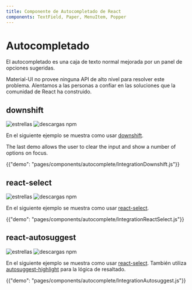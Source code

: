 ```yaml
---
title: Componente de Autocompletado de React
components: TextField, Paper, MenuItem, Popper
---
```


# Autocompletado

<p class="description">El autocompletado es una caja de texto normal mejorada por un panel de opciones sugeridas.</p>

Material-UI no provee ninguna API de alto nivel para resolver este problema. Alentamos a las personas a confiar en las soluciones que la comunidad de React ha construido.

## downshift

![estrellas](https://img.shields.io/github/stars/paypal/downshift.svg?style=social&label=Stars) ![descargas npm](https://img.shields.io/npm/dm/downshift.svg)

En el siguiente ejemplo se muestra como usar [downshift](https://github.com/downshift-js/downshift).

The last demo allows the user to clear the input and show a number of options on focus.

{{"demo": "pages/components/autocomplete/IntegrationDownshift.js"}}

## react-select

![estrellas](https://img.shields.io/github/stars/JedWatson/react-select.svg?style=social&label=Stars) ![descargas npm](https://img.shields.io/npm/dm/react-select.svg)

En el siguiente ejemplo se muestra como usar [react-select](https://github.com/JedWatson/react-select).

{{"demo": "pages/components/autocomplete/IntegrationReactSelect.js"}}

## react-autosuggest

![estrellas](https://img.shields.io/github/stars/moroshko/react-autosuggest.svg?style=social&label=Stars) ![descargas npm](https://img.shields.io/npm/dm/react-autosuggest.svg)

En el siguiente ejemplo se muestra como usar [react-select](https://github.com/moroshko/react-autosuggest). También utiliza [autosuggest-highlight](https://www.npmjs.com/package/autosuggest-highlight) para la lógica de resaltado.

{{"demo": "pages/components/autocomplete/IntegrationAutosuggest.js"}}